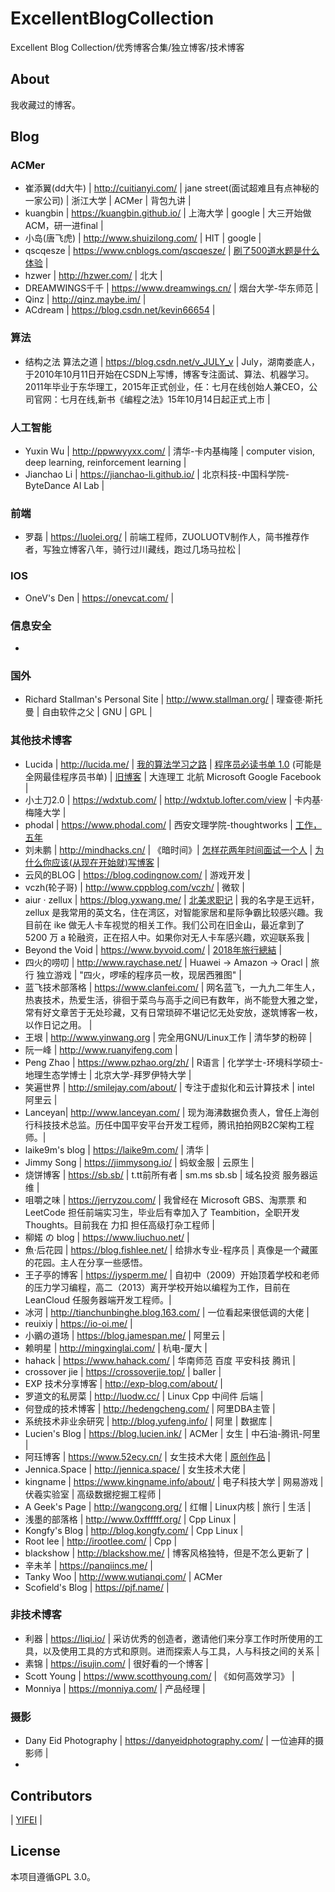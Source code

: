 # ExcellentBlogCollection
Excellent Blog Collection/优秀博客合集/独立博客/技术博客

## About
我收藏过的博客。

## Blog

### ACMer
* 崔添翼(dd大牛) | http://cuitianyi.com/ | jane street(面试超难且有点神秘的一家公司) | 浙江大学 | ACMer | 背包九讲 |
* kuangbin | https://kuangbin.github.io/ | 上海大学 |  google | 大三开始做ACM，研一进final |
* 小岛(唐飞虎) | http://www.shuizilong.com/ | HIT | google |
* qscqesze | https://www.cnblogs.com/qscqesze/ | [刷了500道水题是什么体验](https://www.cnblogs.com/qscqesze/p/4576883.html) |
* hzwer | http://hzwer.com/ | 北大 |
* DREAMWINGS千千 | https://www.dreamwings.cn/ | 烟台大学-华东师范 |
* Qinz | http://qinz.maybe.im/ |
* ACdream | https://blog.csdn.net/kevin66654 |

### 算法
* 结构之法 算法之道 | https://blog.csdn.net/v_JULY_v  | July，湖南娄底人，于2010年10月11日开始在CSDN上写博，博客专注面试、算法、机器学习。2011年毕业于东华理工，2015年正式创业，任：七月在线创始人兼CEO，公司官网：七月在线,新书《编程之法》15年10月14日起正式上市 |

### 人工智能
* Yuxin Wu | http://ppwwyyxx.com/ | 清华-卡内基梅隆 | computer vision, deep learning, reinforcement learning |
* Jianchao Li | https://jianchao-li.github.io/ | 北京科技-中国科学院-ByteDance AI Lab |

### 前端
* 罗磊 | https://luolei.org/ | 前端工程师，ZUOLUOTV制作人，简书推荐作者，写独立博客八年，骑行过川藏线，跑过几场马拉松 |

### IOS
* OneV's Den | https://onevcat.com/ |

### 信息安全
* 

### 国外
* Richard Stallman's Personal Site | http://www.stallman.org/ | 理查德·斯托曼 | 自由软件之父 | GNU | GPL |

### 其他技术博客
* Lucida | http://lucida.me/ | [我的算法学习之路](http://lucida.me/blog/on-learning-algorithms/) | [程序员必读书单 1.0](http://lucida.me/blog/developer-reading-list/) (可能是全网最佳程序员书单) | [旧博客](https://www.cnblogs.com/figure9/) | 大连理工 北航 Microsoft Google Facebook  |
* 小土刀2.0 | https://wdxtub.com/ | http://wdxtub.lofter.com/view | 卡内基·梅隆大学 |
* phodal | https://www.phodal.com/ | 西安文理学院-thoughtworks | [工作，五年](https://www.phodal.com/blog/working-in-five-years/)
* 刘未鹏 | http://mindhacks.cn/ | 《暗时间》| [怎样花两年时间面试一个人](http://mindhacks.cn/2011/11/04/how-to-interview-a-person-for-two-years/) | [为什么你应该(从现在开始就)写博客](http://mindhacks.cn/2009/02/15/why-you-should-start-blogging-now/) |
* 云风的BLOG | https://blog.codingnow.com/ | 游戏开发 |
* vczh(轮子哥) | http://www.cppblog.com/vczh/ | 微软 |
* aiur · zellux | https://blog.yxwang.me/ | [北美求职记](https://blog.yxwang.me/2012/12/job-hunting-in-usa-1/) | 我的名字是王远轩，zellux 是我常用的英文名，住在湾区，对智能家居和星际争霸比较感兴趣。我目前在 ike 做无人卡车视觉的相关工作。我们公司在旧金山，最近拿到了 5200 万 a 轮融资，正在招人中。如果你对无人卡车感兴趣，欢迎联系我 |
* Beyond the Void | https://www.byvoid.com/ | [2018年旅行總結](https://www.byvoid.com/zht/blog/travel-summary-2018) |
* 四火的唠叨 | http://www.raychase.net/ | Huawei -> Amazon -> Oracl | 旅行 独立游戏 | "四火，啰嗦的程序员一枚，现居西雅图" |
* 蓝飞技术部落格 | https://www.clanfei.com/ | 网名蓝飞，一九九二年生人，热衷技术，热爱生活，徘徊于菜鸟与高手之间已有数年，尚不能登大雅之堂，常有好文章苦于无处珍藏，又有日常琐碎不堪记忆无处安放，遂筑博客一枚，以作日记之用。 |
* 王垠 | http://www.yinwang.org | 完全用GNU/Linux工作 | 清华梦的粉碎 |
* 阮一峰 | http://www.ruanyifeng.com |
* Peng Zhao | https://www.pzhao.org/zh/ | R语言 | 化学学士-环境科学硕士-地理生态学博士 | 北京大学-拜罗伊特大学 |
* 笑遍世界 | http://smilejay.com/about/ | 专注于虚拟化和云计算技术 | intel 阿里云 |
* Lanceyan| http://www.lanceyan.com/ | 现为海沸数据负责人，曾任上海创行科技技术总监。历任中国平安平台开发工程师，腾讯拍拍网B2C架构工程师。|
* laike9m's blog | https://laike9m.com/ | 清华 |
* Jimmy Song | https://jimmysong.io/ | 蚂蚁金服 | 云原生 |
* 烧饼博客 | https://sb.sb/ | t.tt前所有者 | sm.ms sb.sb | 域名投资 服务器运维 |
* 咀嚼之味 | https://jerryzou.com/ | 我曾经在 Microsoft GBS、淘票票 和 LeetCode 担任前端实习生，毕业后有幸加入了 Teambition，全职开发 Thoughts。目前我在 力扣 担任高级打杂工程师 |
* 柳婼 の blog | https://www.liuchuo.net/ |
* 魚·后花园 | https://blog.fishlee.net/ | 给排水专业-程序员 | 真像是一个藏匿的花园。主人在分享一些感悟。
* 王子亭的博客 | https://jysperm.me/ | 自初中（2009）开始顶着学校和老师的压力学习编程，高二（2013）离开学校开始以编程为工作，目前在 LeanCloud 任服务器端开发工程师。|
* 冰河 | http://tianchunbinghe.blog.163.com/ | 一位看起来很低调的大佬 |
* reuixiy | https://io-oi.me/ |
* 小鶸の道场 | https://blog.jamespan.me/ | 阿里云 |
* 赖明星 | http://mingxinglai.com/ | 杭电-厦大 |
* hahack | https://www.hahack.com/ | 华南师范 百度 平安科技 腾讯 |
* crossover jie | https://crossoverjie.top/ | baller |
* EXP 技术分享博客 | http://exp-blog.com/about/ |
* 罗道文的私房菜 | http://luodw.cc/ | Linux Cpp 中间件 后端 |
* 何登成的技术博客 | http://hedengcheng.com/ | 阿里DBA主管 |
* 系统技术非业余研究 | http://blog.yufeng.info/ | 阿里 | 数据库 |
* Lucien's Blog | https://blog.lucien.ink/ | ACMer | 女生 | 中石油-腾讯-阿里 |
* 阿珏博客 | https://www.52ecy.cn/ | 女生技术大佬 | [原创作品](https://lab.52ecy.cn/) |
* Jennica.Space | http://jennica.space/ | 女生技术大佬 |
* kingname | https://www.kingname.info/about/ | 电子科技大学 | 网易游戏 | 伏羲实验室 | 高级数据挖掘工程师 |
* A Geek's Page | http://wangcong.org/ | 红帽 | Linux内核 | 旅行 | 生活 |
* 浅墨的部落格 | http://www.0xffffff.org/ | Cpp Linux |
* Kongfy's Blog | http://blog.kongfy.com/ | Cpp Linux |
* Root lee | http://irootlee.com/ | Cpp |
* blackshow | http://blackshow.me/ | 博客风格独特，但是不怎么更新了 |
* 辛未羊 | https://panqiincs.me/ |
* Tanky Woo | http://www.wutianqi.com/ | ACMer
* Scofield's Blog | https://pjf.name/ | 


### 非技术博客
* 利器 | https://liqi.io/ | 采访优秀的创造者，邀请他们来分享工作时所使用的工具，以及使用工具的方式和原则。进而探索人与工具，人与科技之间的关系 |
* 素锦 | https://isujin.com/ | 很好看的一个博客 |
* Scott Young | https://www.scotthyoung.com/ | 《如何高效学习》 |
* Monniya | https://monniya.com/ | 产品经理 |

### 摄影
* Dany Eid Photography | https://danyeidphotography.com/ | 一位迪拜的摄影师 |
* 


## Contributors
| [YIFEI](http://taowusheng.cn/) |

## License
 本项目遵循GPL 3.0。

<!-- 博客是一个程序员成长道路上不可缺少的工具，一个优秀的博客就像是一本书，或者说一件作品。
本项目旨在收集散落在互联网的优秀博客/独立博客/技术博客。
可能我们学习的方向不同，但是我们的学习方式却很类似。
相信你的收藏夹中也有许多珍藏已久的博客，如果它足够“优秀”或足够有特点，欢迎你将它添加到这个项目中来。
-->
